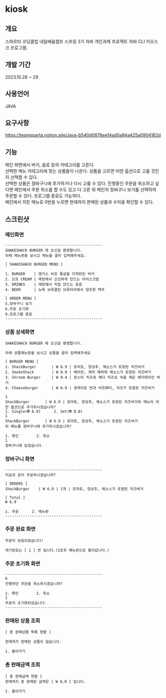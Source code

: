 # kiosk

## 개요
스파르타 코딩클럽 내일배움캠프 스프링 3기 자바 개인과제 프로젝트
자바 CLI 키오스크 프로그램.

## 개발 기간
2023.10.28 ~ 29

## 사용언어
JAVA

## 요구사항
https://teamsparta.notion.site/Java-b540d0878ee14ad0a84a425a0904182d
## 기능

 메인 화면에서 버거, 음료 등의 카테고리를 고른다.<br>
선택한 메뉴 카테고리에 맞는 상품들이 나온다. 상품을 고르면 어떤 옵션으로 고를 것인지 선택할 수 있다.<br>
선택한 상품은 장바구니에 추가하거나 다시 고를 수 있다. 진행중인 주문을 취소하고 싶다면 메인에서 주문 취소를 할 수도 있고 다 고른 뒤 메인의 장바구니 보기를 선택하여 주문할 수 있다. 프로그램 종료도 가능하다.<br> 메인에서 히든 메뉴로 0번을 누르면 현재까지 판매된 상품과 수익을 확인할 수 있다.<br>

## 스크린샷
### 메인화면
```
--------------------------------------------
SHAKESHACK BURGER 에 오신걸 환영합니다.
아래 메뉴판을 보시고 메뉴를 골라 입력해주세요. 

[ SHAKESHACK BURGER MENU ]

1. BURGER    | 앵거스 비프 통살을 다져만든 버거
2. ICE CREAM | 매장에서 신선하게 만드는 아이스크림
3. DRINKS    | 매장에서 직접 만드는 음료
4. BEER      | 뉴욕 브루클린 브루어리에서 양조한 맥주

[ ORDER MENU ]
5.장바구니 보기
6.주문 초기화
9.프로그램 종료
--------------------------------------------
```
### 상품 상세화면
```
SHAKESHACK BURGER 에 오신걸 환영합니다.

아래 상품메뉴판을 보시고 상품을 골라 입력해주세요

[ BURGER MENU ]
1. ShackBurger       | W 6.9 | 토마토, 양상추, 쉑소스가 토핑된 치즈버거
2. SmokeShack        | W 8.9 | 베이컨, 체리 페퍼에 쉑소스가 토핑된 치즈버거
3. Shroom Burger     | W 9.4 | 몬스터 치즈와 체다 치즈로 속을 채운 베지테리안 버거
4. Cheeseburger      | W 6.9 | 포테이토 번과 비프패티, 치즈가 토핑된 치즈버거

1
ShackBurger       | W 6.9 | 토마토, 양상추, 쉑소스가 토핑된 치즈버거위 메뉴의 어떤 옵션으로 추가하시겠습니까?
1. Single(₩ 6.9)      2. Set(₩ 8.0)      
1
ShackBurger       | W 6.9 | 토마토, 양상추, 쉑소스가 토핑된 치즈버거
위 메뉴를 장바구니에 추가하시겠습니까?

1. 확인        2. 취소
1
장바구니에 담겼습니다.
```
### 장바구니 화면

```
--------------------------------------------
지금과 같이 주문하시겠습니까?

[ ORDERS ]
ShackBurger    | W 6.9 | 1개 | 토마토, 양상추, 쉑소스가 토핑된 치즈버거

[ Total ]
W 6.9

1. 주문      2. 메뉴판
--------------------------------------------
```

### 주문 완료 화면
```
주문이 완료되었습니다!

대기번호는 [ 1 ] 번 입니다.(3초후 메뉴판으로 돌아갑니다.)
```

### 주문 초기화 화면
```
--------------------------------------------
6
진행하던 주문을 취소하시겠습니까?

1. 확인        2. 취소
1
주문이 초기화되었습니다.
--------------------------------------------
```
### 판매된 상품 조회
```
[ 총 판매상품 목록 현황 ]

현재까지 판매된 상품이 없습니다.

1. 돌아가기
```

### 총 판매금액 조회
```
[ 총 판매금액 현황 ]
현재까지 총 판매된 금액은 [ W 0.0 ] 입니다.

1. 돌아가기
```